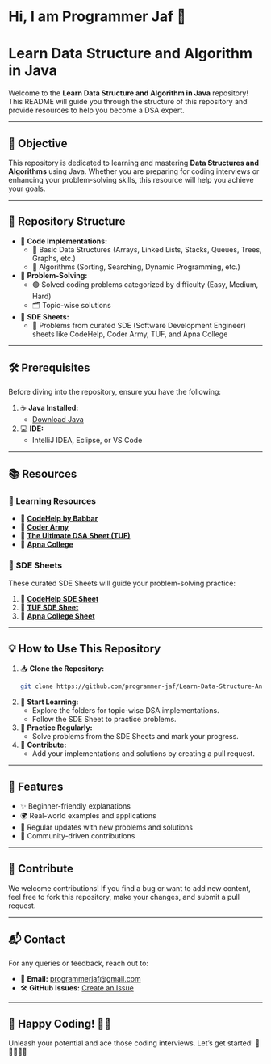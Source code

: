 # Hi, I am Programmer Jaf 👋

# Learn Data Structure and Algorithm in Java

Welcome to the **Learn Data Structure and Algorithm in Java** repository! This README will guide you through the structure of this repository and provide resources to help you become a DSA expert.

---

## 🚀 Objective
This repository is dedicated to learning and mastering **Data Structures and Algorithms** using Java. Whether you are preparing for coding interviews or enhancing your problem-solving skills, this resource will help you achieve your goals.

---

## 📂 Repository Structure

- 📁 **Code Implementations:**
  - 📜 Basic Data Structures (Arrays, Linked Lists, Stacks, Queues, Trees, Graphs, etc.)
  - 📜 Algorithms (Sorting, Searching, Dynamic Programming, etc.)
- 📁 **Problem-Solving:**
  - 🟢 Solved coding problems categorized by difficulty (Easy, Medium, Hard)
  - 🗂️ Topic-wise solutions
- 📁 **SDE Sheets:**
  - 📝 Problems from curated SDE (Software Development Engineer) sheets like CodeHelp, Coder Army, TUF, and Apna College

---

## 🛠️ Prerequisites

Before diving into the repository, ensure you have the following:

1. ☕ **Java Installed:**
   - [Download Java](https://www.oracle.com/java/technologies/javase-downloads.html)
2. 💻 **IDE:**
   - IntelliJ IDEA, Eclipse, or VS Code

---

## 📚 Resources

### 📖 Learning Resources
- 📘 **[CodeHelp by Babbar](https://www.youtube.com/c/LoveBabbarCodeHelp)**
- 📘 **[Coder Army](https://www.coderarmy.com)**
- 📘 **[The Ultimate DSA Sheet (TUF)](https://takeuforward.org/)**
- 📘 **[Apna College](https://www.youtube.com/c/ApnaCollege)**

### 📝 SDE Sheets
These curated SDE Sheets will guide your problem-solving practice:

1. 📄 **[CodeHelp SDE Sheet](https://www.codingninjas.com/codestudio/library/love-babbar-dsa-sheet)**
2. 📄 **[TUF SDE Sheet](https://takeuforward.org/interviews/strivers-sde-sheet-top-coding-interview-problems/)**
3. 📄 **[Apna College Sheet](https://www.apnacollege.in/)**

---

## 💡 How to Use This Repository

1. 📥 **Clone the Repository:**
   ```bash
   git clone https://github.com/programmer-jaf/Learn-Data-Structure-And-Algorithm-In-Java.git
   ```
2. 🏁 **Start Learning:**
   - Explore the folders for topic-wise DSA implementations.
   - Follow the SDE Sheet to practice problems.
3. 🔄 **Practice Regularly:**
   - Solve problems from the SDE Sheets and mark your progress.
4. 🤝 **Contribute:**
   - Add your implementations and solutions by creating a pull request.

---

## 🌟 Features

- ✨ Beginner-friendly explanations
- 🌍 Real-world examples and applications
- 🔄 Regular updates with new problems and solutions
- 🤗 Community-driven contributions

---

## 🤝 Contribute

We welcome contributions! If you find a bug or want to add new content, feel free to fork this repository, make your changes, and submit a pull request.

---

## 📬 Contact

For any queries or feedback, reach out to:
- 📧 **Email:** programmerjaf@gmail.com
- 🛠️ **GitHub Issues:** [Create an Issue](https://github.com/programmer-jaf/learn-dsa-java/issues)

---

## 🎉 Happy Coding! 🚀✨

Unleash your potential and ace those coding interviews. Let’s get started! 🚀👨‍💻👩‍💻

